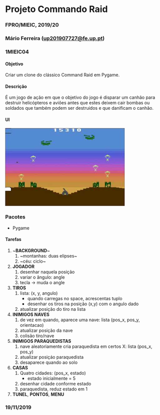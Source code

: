 # Projeto Commando Raid
### FPRO/MIEIC, 2019/20
### Mário Ferreira (up201907727@fe.up.pt)
### 1MIEIC04

#### Objetivo

Criar um clone do clássico Command Raid em Pygame.

#### Descrição

É um jogo de ação em que o objetivo do jogo é disparar um canhão para destruir helicópteros e aviões antes que estes deixem cair bombas ou soldados que também podem ser destruidos e que danificam o canhão.

#### UI

![UI](ui.jpg)

### Pacotes

- Pygame

#### Tarefas

1. ~**BACKGROUND**~
   1. ~montanhas: duas elipses~
   1. ~céu: ciclo~
1. **JOGADOR**
   1. desenhar naquela posição
   1. variar o ângulo: angle
   1. tecla -> muda o angle
1. **TIROS**
   1. lista: (x, y, angulo)
      * quando carregas no space, acrescentas tuplo
      * desenhar os tiros na posição (x,y) com o angulo dado
   1. atualizar posição do tiro na lista
1. **INIMIGOS NAVES**
   1. de vez em quando, aparece uma nave: lista (pos_x, pos_y, orientacao)
   1. atualizar posição da nave
   1. colisão tiro/nave
1. **INIMIGOS PARAQUEDISTAS**
   1. nave aleatoriamente cria paraquedista em certos X: lista (pos_x, pos_y)
   1. atualizar posiçáo paraquedista
   1. desaparece quando ao solo
1. **CASAS**
   1. Quatro cidades: (pos_x, estado)
      * estado inicialmente = 5
   1. desenhar cidade conforme estado
   1. paraquedista, reduz estado em 1
1. **TUNEL**, **PONTOS**, **MENU**

### 19/11/2019
